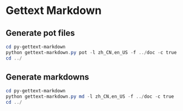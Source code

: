 # Gettext Markdown

## Generate pot files
```powershell
cd py-gettext-markdown
python gettext-markdown.py pot -l zh_CN,en_US -f ../doc -c true
cd ../

```

## Generate markdowns
```powershell
cd py-gettext-markdown
python gettext-markdown.py md -l zh_CN,en_US -f ../doc -c true
cd ../

```